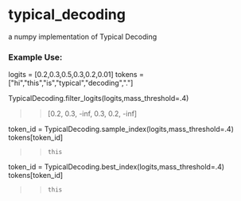 # typical_decoding
a numpy implementation of Typical Decoding

### Example Use:

logits = [0.2,0.3,0.5,0.3,0.2,0.01]
tokens = ["hi","this","is","typical","decoding","."]

TypicalDecoding.filter_logits(logits,mass_threshold=.4)
>> [0.2, 0.3, -inf, 0.3, 0.2, -inf]

token_id = TypicalDecoding.sample_index(logits,mass_threshold=.4)
tokens[token_id]
>> `this`

token_id = TypicalDecoding.best_index(logits,mass_threshold=.4)
tokens[token_id] 
>> `this`
